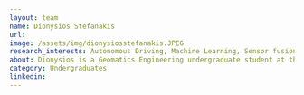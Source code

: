 ```yaml
---
layout: team
name: Dionysios Stefanakis
url:
image: /assets/img/dionysiosstefanakis.JPEG
research_interests: Autonomous Driving, Machine Learning, Sensor fusion
about: Dionysios is a Geomatics Engineering undergraduate student at the University of Calgary. He has contributed to the Intelligent Navigation and Mapping Lab since May 2023, aiding in machine learning techniques.
category: Undergraduates
linkedin:
---
```

